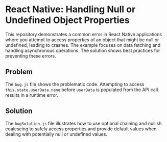 # React Native: Handling Null or Undefined Object Properties

This repository demonstrates a common error in React Native applications where you attempt to access properties of an object that might be null or undefined, leading to crashes. The example focuses on data fetching and handling asynchronous operations.  The solution shows best practices for preventing these errors.

## Problem
The `bug.js` file shows the problematic code.  Attempting to access `this.state.userData.name` before `userData` is populated from the API call results in a runtime error.

## Solution
The `bugSolution.js` file illustrates how to use optional chaining and nullish coalescing to safely access properties and provide default values when dealing with potentially null or undefined values.